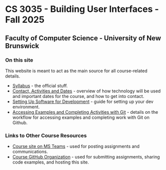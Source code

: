 # CS 3035 - Building User Interfaces - Fall 2025

## Faculty of Computer Science - University of New Brunswick

### On this site

This website is meant to act as the main source for all course-related details.

- [Syllabus](pages/CS3035-fall-2024-syllabus.md) - the official stuff.
- [Contact, Activities and Dates](pages/CS3035-fall-2024-course-activities.md) - overview of how technology will be used and important dates for the course, and how to get into contact.
- [Setting Up Software for Development](pages/CS3035-software-setup.md) - guide for setting up your dev environment.
- [Accessing Examples and Completing Activities with Git](pages/CS3035-assignments-with-git.md) - details on the workflow for accessing examples and completing work with Git on Github.

### Links to Other Course Resources

- [Course site on MS Teams](https://teams.microsoft.com/l/team/19%3Ay30DlTrIWeAfV0uQJg-YmMDCpxCN9zu-nxFZVCEdLL41%40thread.tacv2/conversations?groupId=ac0fb7ba-6ef9-4615-9257-b5a224b90d63&tenantId=244e6ed2-339a-47f3-b95c-e45351c198b7) - used for posting assignments and communications.
- [Course GitHub Organization](https://github.com/CS-3035-2024) - used for submitting assignments, sharing code examples, and hosting this site.
